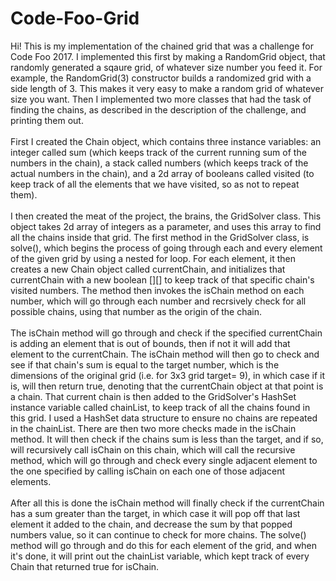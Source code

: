 # Code-Foo-Grid
  Hi! This is my implementation of the chained grid that was a challenge for Code Foo 2017. I implemented this first by making a RandomGrid object, that randomly generated a sqaure grid, of whatever size number you feed it. For example, the RandomGrid(3) constructor builds a randomized grid with a side length of 3. This makes it very easy to make a random grid of whatever size you want. Then I implemented two more classes that had the task of finding the chains, as described in the description of the challenge, and printing them out. <br/><br/>First I created the Chain object, which contains three instance variables: an integer called sum (which keeps track of the current running sum of the numbers in the chain), a stack called numbers (which keeps track of the actual numbers in the chain), and a 2d array of booleans called visited (to keep track of all the elements that we have visited, so as not to repeat them).<br/><br/>I then created the meat of the project, the brains, the GridSolver class. This object takes 2d array of integers as a parameter, and uses this array to find all the chains inside that grid. The first method in the GridSolver class, is solve(), which begins the process of going through each and every element of the given grid by using a nested for loop. For each element, it then creates a new Chain object called currentChain, and initializes that currentChain with a new boolean [][] to keep track of that specific chain's visited numbers. The method then invokes the isChain method on each number, which will go through each number and recrsively check for all possible chains, using that number as the origin of the chain.<br/><br/> The isChain method will go through and check if the specified currentChain is adding an element that is out of bounds, then if not it will add that element to the currentChain. The isChain method will then go to check and see if that chain's sum is equal to the target number, which is the dimensions of the original grid (i.e. for 3x3 grid target= 9), in which case if it is, will then return true, denoting that the currentChain object at that point is a chain. That current chain is then added to the GridSolver's HashSet<Chain> instance variable called chainList, to keep track of all the chains found in this grid. I used a HashSet data structure to ensure no chains are repeated in the chainList. There are then two more checks made in the isChain method. It will then check if the chains sum is less than the target, and if so, will recursively call isChain on this chain, which will call the recursive method, which will go through and check every single adjacent element to the one specified by calling isChain on each one of those adjacent elements.<br/><br/> After all this is done the isChain method will finally check if the currentChain has a sum greater than the target, in which case it will pop off that last element it added to the chain, and decrease the sum by that popped numbers value, so it can continue to check for more chains. The solve() method will go through and do this for each element of the grid, and when it's done, it will print out the chainList variable, which kept track of every Chain that returned true for isChain.
